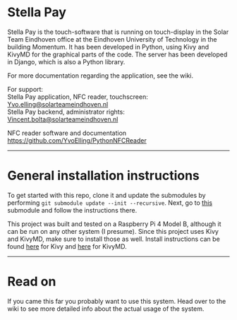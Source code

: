 # Stella Pay

Stella Pay is the touch-software that is running on touch-display in the Solar Team Eindhoven office at the Eindhoven University of Technology in the building Momentum. It has been developed in Python, using Kivy and KivyMD for the graphical parts of the code. The server has been developed in Django, which is also a Python library. 

For more documentation regarding the application, see the wiki.

For support:  
Stella Pay application, NFC reader, touchscreen:  Yvo.elling@solarteameindhoven.nl  
Stella Pay backend, administrator rights: Vincent.bolta@solarteameindhoven.nl

NFC reader software and documentation  
https://github.com/YvoElling/PythonNFCReader


-------------------
# General installation instructions
To get started with this repo, clone it and update the submodules by performing `git submodule update --init --recursive`. Next, go to [this](https://github.com/YvoElling/PythonNFCReader) submodule and follow the instructions there.

This project was built and tested on a Raspberry Pi 4 Model B, although it can be run on any other system (I presume). Since this project uses Kivy and KivyMD, make sure to install those as well.
Install instructions can be found [here](https://kivy.org/doc/stable/installation/installation-linux.html) for Kivy and [here](https://kivymd.readthedocs.io/en/latest/getting-started/) for KivyMD.

-----------
# Read on
If you came this far you probably want to use this system. Head over to the wiki to see more detailed info about the actual usage of the system.
